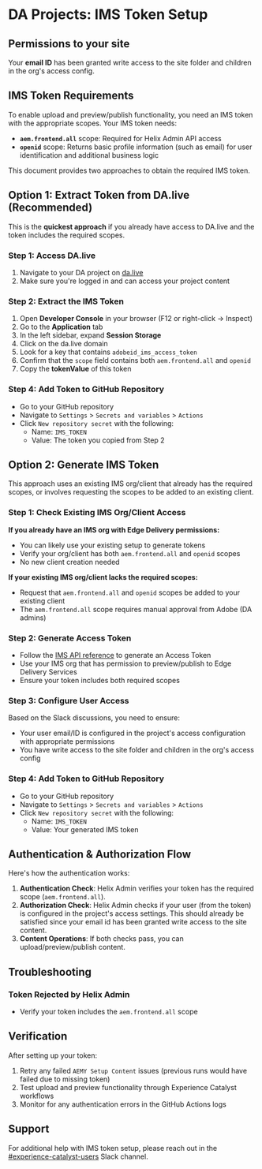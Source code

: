 # DA Projects: IMS Token Setup

## Permissions to your site
Your **email ID** has been granted write access to the site folder and children in the org's access config.

## IMS Token Requirements
To enable upload and preview/publish functionality, you need an IMS token with the appropriate scopes. Your IMS token needs:

- **`aem.frontend.all`** scope: Required for Helix Admin API access
- **`openid`** scope: Returns basic profile information (such as email) for user identification and additional business logic

This document provides two approaches to obtain the required IMS token.

## Option 1: Extract Token from DA.live (Recommended)

This is the **quickest approach** if you already have access to DA.live and the token includes the required scopes.

### Step 1: Access DA.live
1. Navigate to your DA project on [da.live](https://da.live)
2. Make sure you're logged in and can access your project content

### Step 2: Extract the IMS Token
1. Open **Developer Console** in your browser (F12 or right-click → Inspect)
2. Go to the **Application** tab
3. In the left sidebar, expand **Session Storage**
4. Click on the da.live domain
5. Look for a key that contains `adobeid_ims_access_token`
6. Confirm that the `scope` field contains both `aem.frontend.all` and `openid`
7. Copy the **tokenValue** of this token

### Step 4: Add Token to GitHub Repository
- Go to your GitHub repository
- Navigate to `Settings` > `Secrets and variables` > `Actions`
- Click `New repository secret` with the following:
    - Name: `IMS_TOKEN`
    - Value: The token you copied from Step 2

## Option 2: Generate IMS Token

This approach uses an existing IMS org/client that already has the required scopes, or involves requesting the scopes to be added to an existing client.

### Step 1: Check Existing IMS Org/Client Access

**If you already have an IMS org with Edge Delivery permissions:**
- You can likely use your existing setup to generate tokens
- Verify your org/client has both `aem.frontend.all` and `openid` scopes
- No new client creation needed

**If your existing IMS org/client lacks the required scopes:**
- Request that `aem.frontend.all` and `openid` scopes be added to your existing client
- The `aem.frontend.all` scope requires manual approval from Adobe (DA admins)

### Step 2: Generate Access Token
- Follow the [IMS API reference](https://developer.adobe.com/developer-console/docs/guides/authentication/ServerToServerAuthentication/ims#fetching-access-tokens) to generate an Access Token
- Use your IMS org that has permission to preview/publish to Edge Delivery Services
- Ensure your token includes both required scopes

### Step 3: Configure User Access
Based on the Slack discussions, you need to ensure:
- Your user email/ID is configured in the project's access configuration with appropriate permissions
- You have write access to the site folder and children in the org's access config

### Step 4: Add Token to GitHub Repository
- Go to your GitHub repository
- Navigate to `Settings` > `Secrets and variables` > `Actions`
- Click `New repository secret` with the following:
    - Name: `IMS_TOKEN`
    - Value: Your generated IMS token

## Authentication & Authorization Flow

Here's how the authentication works:

1. **Authentication Check**: Helix Admin verifies your token has the required scope (`aem.frontend.all`).
2. **Authorization Check**: Helix Admin checks if your user (from the token) is configured in the project's access settings. This should already be satisfied since your email id has been granted write access to the site content.
3. **Content Operations**: If both checks pass, you can upload/preview/publish content.


## Troubleshooting

### Token Rejected by Helix Admin
- Verify your token includes the `aem.frontend.all` scope

## Verification

After setting up your token:
1. Retry any failed `AEMY Setup Content` issues (previous runs would have failed due to missing token)
2. Test upload and preview functionality through Experience Catalyst workflows
3. Monitor for any authentication errors in the GitHub Actions logs

## Support

For additional help with IMS token setup, please reach out in the [#experience-catalyst-users](https://adobe.enterprise.slack.com/archives/experience-catalyst-users) Slack channel.
